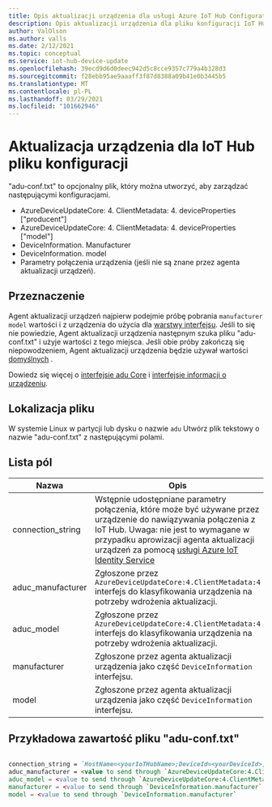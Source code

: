 ```yaml
---
title: Opis aktualizacji urządzenia dla usługi Azure IoT Hub Configuration | Microsoft Docs
description: Opis aktualizacji urządzenia dla pliku konfiguracji IoT Hub platformy Azure.
author: ValOlson
ms.author: valls
ms.date: 2/12/2021
ms.topic: conceptual
ms.service: iot-hub-device-update
ms.openlocfilehash: 39ecd9d6d0deec942d5c8cce9357c779a4b328d3
ms.sourcegitcommit: f28ebb95ae9aaaff3f87d8388a09b41e0b3445b5
ms.translationtype: MT
ms.contentlocale: pl-PL
ms.lasthandoff: 03/29/2021
ms.locfileid: "101662946"
---
```

# <a name="device-update-for-iot-hub-configuration-file"></a>Aktualizacja urządzenia dla IoT Hub pliku konfiguracji

"adu-conf.txt" to opcjonalny plik, który można utworzyć, aby zarządzać następującymi konfiguracjami.

* AzureDeviceUpdateCore: 4. ClientMetadata: 4. deviceProperties ["producent"]
* AzureDeviceUpdateCore: 4. ClientMetadata: 4. deviceProperties ["model"]
* DeviceInformation. Manufacturer
* DeviceInformation. model
* Parametry połączenia urządzenia (jeśli nie są znane przez agenta aktualizacji urządzeń).

## <a name="purpose"></a>Przeznaczenie
Agent aktualizacji urządzeń najpierw podejmie próbę pobrania `manufacturer` `model` wartości i z urządzenia do użycia dla [warstwy interfejsu](device-update-agent-overview.md#the-interface-layer). Jeśli to się nie powiedzie, Agent aktualizacji urządzenia następnym szuka pliku "adu-conf.txt" i użyje wartości z tego miejsca. Jeśli obie próby zakończą się niepowodzeniem, Agent aktualizacji urządzenia będzie używał wartości [domyślnych](https://github.com/Azure/iot-hub-device-update/blob/main/CMakeLists.txt) .

Dowiedz się więcej o [interfejsie adu Core](https://github.com/Azure/iot-hub-device-update/tree/main/src/agent/adu_core_interface) i [interfejsie informacji o urządzeniu](https://github.com/Azure/iot-hub-device-update/tree/main/src/agent/device_info_interface).

## <a name="file-location"></a>Lokalizacja pliku

W systemie Linux w partycji lub dysku o nazwie `adu` Utwórz plik tekstowy o nazwie "adu-conf.txt" z następującymi polami.

## <a name="list-of-fields"></a>Lista pól

|Nazwa|Opis|
|-----------|--------------------|
|connection_string|Wstępnie udostępniane parametry połączenia, które może być używane przez urządzenie do nawiązywania połączenia z IoT Hub. Uwaga: nie jest to wymagane w przypadku aprowizacji agenta aktualizacji urządzeń za pomocą [usługi Azure IoT Identity Service](https://azure.github.io/iot-identity-service/)|
|aduc_manufacturer|Zgłoszone przez `AzureDeviceUpdateCore:4.ClientMetadata:4` interfejs do klasyfikowania urządzenia na potrzeby wdrożenia aktualizacji.|
|aduc_model|Zgłoszone przez `AzureDeviceUpdateCore:4.ClientMetadata:4` interfejs do klasyfikowania urządzenia na potrzeby wdrożenia aktualizacji.|
|manufacturer|Zgłoszone przez agenta aktualizacji urządzenia jako część `DeviceInformation` interfejsu.|
|model|Zgłoszone przez agenta aktualizacji urządzenia jako część `DeviceInformation` interfejsu.|

## <a name="example-adu-conftxt-file-contents"></a>Przykładowa zawartość pliku "adu-conf.txt"

```markdown

connection_string = `HostName=<yourIoTHubName>;DeviceId=<yourDeviceId>;SharedAccessKey=<yourSharedAccessKey>`
aduc_manufacturer = <value to send through `AzureDeviceUpdateCore:4.ClientMetadata:4.deviceProperties["manufacturer"]`
aduc_model = <value to send through `AzureDeviceUpdateCore:4.ClientMetadata:4.deviceProperties["model"]`
manufacturer = <value to send through `DeviceInformation.manufacturer`
model = <value to send through `DeviceInformation.manufacturer`
```
